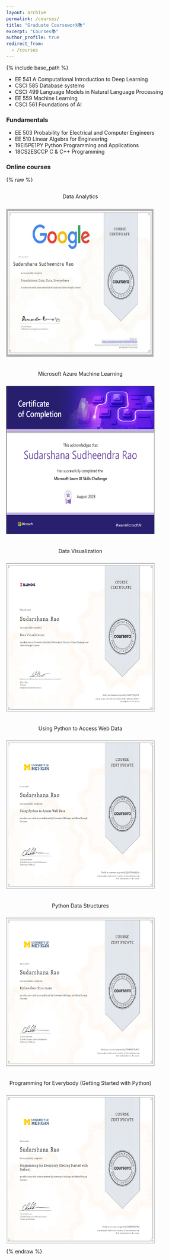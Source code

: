 ```yaml
---
layout: archive
permalink: /courses/
title: "Graduate Coursework📚"
excerpt: "Courses📚"
author_profile: true
redirect_from: 
  - /courses
---
```

{% include base_path %}
<!-- Graduate Coursework:  -->

* EE 541   A Computational Introduction to Deep Learning
* CSCI 585 Database systems
* CSCI 499 Language Models in Natural Language Processing
* EE 559   Machine Learning
* CSCI 561 Foundations of AI

### Fundamentals
* EE 503  Probability for Electrical and Computer Engineers
* EE 510  Linear Algebra for Engineering
* 19EI5PE1PY Python Programming and Applications
* 18CS2ESCCP C & C++ Programming

### Online courses
{% raw %}
<style>
  .course-container {
    display: flex;
    flex-wrap: wrap;
    gap: 10px; /* Adjust as needed for spacing between items */
  }
  .course {
    width: 400px; /* Adjust width as needed */
    margin-bottom: 10px; /* Adjust spacing between items */
    text-align: center; /* Center align text */
  }
  .course img {
    width: 400px;
    height: 400px;
    margin-top: 10px; /* Adjust spacing between image and text */
  }
</style>
<div class="course-container">
  <div class="course">
    <p>Data Analytics</p>
    <img src="/images/Google Data Analytics.jpg">
  </div>
  <div class="course">
    <p>Microsoft Azure Machine Learning</p>
    <img src="/images/gluck.png">
  </div>
  <div class="course">
    <p>Data Visualization</p>
    <img src="/images/uiuc_cou.png">
  </div>
  <div class="course">
    <p>Using Python to Access Web Data</p>
    <img src="/images/umich_2.png">
  </div>
  <div class="course">
    <p>Python Data Structures</p>
    <img src="/images/umich_3.png">
  </div>
  <div class="course">
    <p>Programming for Everybody (Getting Started with Python)</p>
    <img src="/images/umich_1.png">
  </div>
</div>
{% endraw %}
